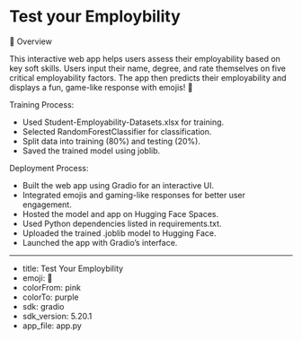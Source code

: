 # Test your Employbility
🚀 Overview

This interactive web app helps users assess their employability based on key soft skills. Users input their name, degree, and rate themselves on five critical employability factors. The app then predicts their employability and displays a fun, game-like response with emojis! 🎉

Training Process:

- Used Student-Employability-Datasets.xlsx for training.
- Selected RandomForestClassifier for classification.
- Split data into training (80%) and testing (20%).
- Saved the trained model using joblib.

Deployment Process:

- Built the web app using Gradio for an interactive UI.
- Integrated emojis and gaming-like responses for better user engagement.
- Hosted the model and app on Hugging Face Spaces.
- Used Python dependencies listed in requirements.txt.
- Uploaded the trained .joblib model to Hugging Face.
- Launched the app with Gradio’s interface.

_____________________________________________________________________________
- title: Test Your Employbility
- emoji: 🏃
- colorFrom: pink
- colorTo: purple
- sdk: gradio
- sdk_version: 5.20.1
- app_file: app.py
